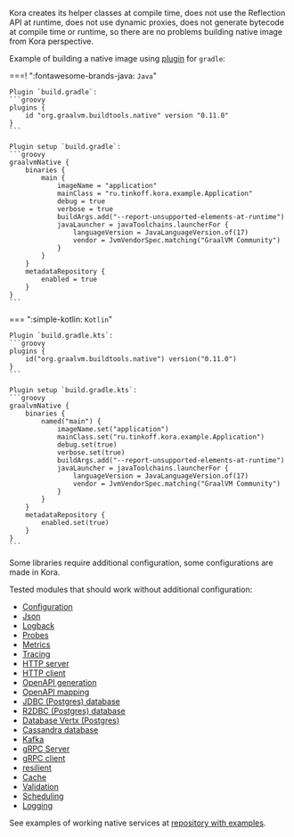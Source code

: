 Kora creates its helper classes at compile time,
does not use the Reflection API at runtime,
does not use dynamic proxies,
does not generate bytecode at compile time or runtime,
so there are no problems building native image from Kora perspective.

Example of building a native image using [plugin](https://graalvm.github.io/native-build-tools/latest/gradle-plugin.html) for `gradle`:

===! ":fontawesome-brands-java: `Java`"

    Plugin `build.gradle`:
    ```groovy
    plugins {
        id "org.graalvm.buildtools.native" version "0.11.0"
    }
    ```

    Plugin setup `build.gradle`:
    ```groovy
    graalvmNative {
        binaries {
            main {
                imageName = "application"
                mainClass = "ru.tinkoff.kora.example.Application"
                debug = true
                verbose = true
                buildArgs.add("--report-unsupported-elements-at-runtime")
                javaLauncher = javaToolchains.launcherFor {
                    languageVersion = JavaLanguageVersion.of(17)
                    vendor = JvmVendorSpec.matching("GraalVM Community")
                }
            }
        }
        metadataRepository {
            enabled = true
        }
    }
    ```

=== ":simple-kotlin: `Kotlin`"

    Plugin `build.gradle.kts`:
    ```groovy
    plugins {
        id("org.graalvm.buildtools.native") version("0.11.0")
    }
    ```

    Plugin setup `build.gradle.kts`:
    ```groovy
    graalvmNative {
        binaries {
            named("main") {
                imageName.set("application")
                mainClass.set("ru.tinkoff.kora.example.Application")
                debug.set(true)
                verbose.set(true)
                buildArgs.add("--report-unsupported-elements-at-runtime")
                javaLauncher = javaToolchains.launcherFor {
                    languageVersion = JavaLanguageVersion.of(17)
                    vendor = JvmVendorSpec.matching("GraalVM Community")
                }
            }
        }
        metadataRepository {
            enabled.set(true)
        }
    }
    ```

Some libraries require additional configuration, some configurations are made in Kora.

Tested modules that should work without additional configuration:

- [Configuration](config.md)
- [Json](json.md)
- [Logback](logging-slf4j.md)
- [Probes](probes.md)
- [Metrics](metrics.md)
- [Tracing](tracing.md)
- [HTTP server](http-server.md)
- [HTTP client](http-client.md)
- [OpenAPI generation](openapi-codegen.md)
- [OpenAPI mapping](openapi-management.md)
- [JDBC (Postgres) database](database-jdbc.md)
- [R2DBC (Postgres) database](database-r2dbc.md)
- [Database Vertx (Postgres)](database-vertx.md)
- [Cassandra database](database-cassandra.md)
- [Kafka](kafka.md)
- [gRPC Server](grpc-server.md)
- [gRPC client](grpc-client.md)
- [resilient](resilient.md)
- [Cache](cache.md)
- [Validation](validation.md)
- [Scheduling](scheduling.md)
- [Logging](logging-aspect.md)

See examples of working native services at [repository with examples](https://github.com/kora-projects/kora-examples).
